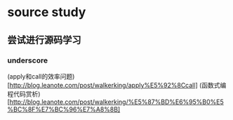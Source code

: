 # source study

## 尝试进行源码学习

### underscore
(apply和call的效率问题)[http://blog.leanote.com/post/walkerking/apply%E5%92%8Ccall]
(函数式编程代码赏析)[http://blog.leanote.com/post/walkerking/%E5%87%BD%E6%95%B0%E5%BC%8F%E7%BC%96%E7%A8%8B]

